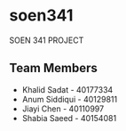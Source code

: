 # soen341
SOEN 341 PROJECT

## Team Members
- Khalid Sadat - 40177334
- Anum Siddiqui - 40129811
- Jiayi Chen - 40110997
- Shabia Saeed - 40154081
